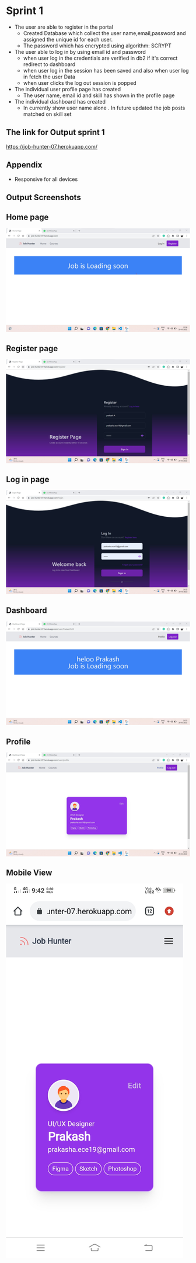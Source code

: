 
# Sprint 1

- The user are able to register in the portal
  - Created Database which collect the user name,email,password and assigned the unique id for each user.
  - The password which has encrypted using algorithm: SCRYPT
- The user able to log  in by using email id and password
  - when user log in the credentials are verified in db2 if it's correct redirect to dashboard
  - when user log in the session has been saved and also when user log in fetch the user Data
  - when user clicks the log out session is popped 
- The individual user profile page has created
    - The user name, email id and skill has shown in the profile page
- The individual dashboard has created 
    - In currently show  user name alone . In future updated the job posts matched on skill set 




## The link for Output sprint 1 
https://job-hunter-07.herokuapp.com/

## Appendix

- Responsive for all devices

## Output Screenshots 
## Home page
![image](output/lp1.jpg)
## Register page
![image](output/lp2.jpg)
## Log in page
![image](output/lp3.jpg)
## Dashboard
![image](output/lp4.jpg)
## Profile
![image](output/lp5.jpg)

## Mobile View
![image](output/ph5.jpeg)
